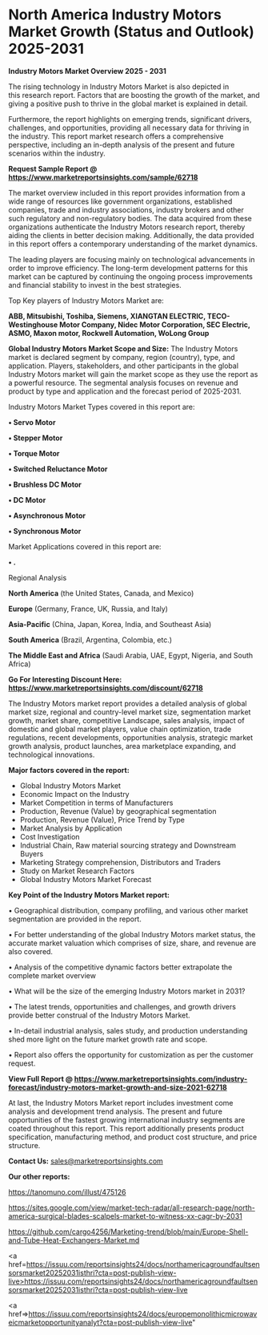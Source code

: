 # North America Industry Motors Market Growth (Status and Outlook) 2025-2031

<Strong> Industry Motors Market Overview 2025 - 2031</strong>

The rising technology in Industry Motors Market is also depicted in this research report. Factors that are boosting the growth of the market, and giving a positive push to thrive in the global market is explained in detail.

Furthermore, the report highlights on emerging trends, significant drivers, challenges, and opportunities, providing all necessary data for thriving in the industry. This report market research offers a comprehensive perspective, including an in-depth analysis of the present and future scenarios within the industry.

<strong>Request Sample Report @ <a href=https://www.marketreportsinsights.com/sample/62718>https://www.marketreportsinsights.com/sample/62718</a></strong>

The market overview included in this report provides information from a wide range of resources like government organizations, established companies, trade and industry associations, industry brokers and other such regulatory and non-regulatory bodies. The data acquired from these organizations authenticate the Industry Motors research report, thereby aiding the clients in better decision making. Additionally, the data provided in this report offers a contemporary understanding of the market dynamics.

The leading players are focusing mainly on technological advancements in order to improve efficiency. The long-term development patterns for this market can be captured by continuing the ongoing process improvements and financial stability to invest in the best strategies.

Top Key players of Industry Motors Market are:

<strong>ABB, Mitsubishi, Toshiba, Siemens, XIANGTAN ELECTRIC, TECO-Westinghouse Motor Company, Nidec Motor Corporation, SEC Electric, ASMO, Maxon motor, Rockwell Automation, WoLong Group</strong>

<strong><b>Global Industry Motors Market Scope and Size:</b></strong>
The Industry Motors market is declared segment by company, region (country), type, and application. Players, stakeholders, and other participants in the global Industry Motors market will gain the market scope as they use the report as a powerful resource. The segmental analysis focuses on revenue and product by type and application and the forecast period of 2025-2031.

Industry Motors Market Types covered in this report are:

<strong>• Servo Motor

• Stepper Motor

• Torque Motor

• Switched Reluctance Motor

• Brushless DC Motor

• DC Motor

• Asynchronous Motor

• Synchronous Motor</strong>

Market Applications covered in this report are:

<strong>• .</strong> 

Regional Analysis

<strong>North America</strong> (the United States, Canada, and Mexico)

<strong>Europe</strong> (Germany, France, UK, Russia, and Italy)

<strong>Asia-Pacific</strong> (China, Japan, Korea, India, and Southeast Asia)

<strong>South America</strong> (Brazil, Argentina, Colombia, etc.)

<strong>The Middle East and Africa</strong> (Saudi Arabia, UAE, Egypt, Nigeria, and South Africa)

<strong>Go For Interesting Discount Here: <a href=https://www.marketreportsinsights.com/discount/62718>https://www.marketreportsinsights.com/discount/62718</a></strong>

The Industry Motors market report provides a detailed analysis of global market size, regional and country-level market size, segmentation market growth, market share, competitive Landscape, sales analysis, impact of domestic and global market players, value chain optimization, trade regulations, recent developments, opportunities analysis, strategic market growth analysis, product launches, area marketplace expanding, and technological innovations.

<strong><b>Major factors covered in the report:</b></strong>
<ul>
  <li>Global Industry Motors Market </li>
  <li>Economic Impact on the Industry</li>
  <li>Market Competition in terms of Manufacturers</li>
  <li>Production, Revenue (Value) by geographical segmentation</li>
  <li>Production, Revenue (Value), Price Trend by Type</li>
  <li>Market Analysis by Application</li>
  <li>Cost Investigation</li>
  <li>Industrial Chain, Raw material sourcing strategy and Downstream Buyers</li>
  <li>Marketing Strategy comprehension, Distributors and Traders</li>
  <li>Study on Market Research Factors</li>
  <li>Global Industry Motors Market Forecast</li>
</ul>

<strong><b>Key Point of the Industry Motors Market report:</b></strong>

• Geographical distribution, company profiling, and various other market segmentation are provided in the report.

• For better understanding of the global Industry Motors market status, the accurate market valuation which comprises of size, share, and revenue are also covered.

• Analysis of the competitive dynamic factors better extrapolate the complete market overview

• What will be the size of the emerging Industry Motors market in 2031?

• The latest trends, opportunities and challenges, and growth drivers provide better construal of the Industry Motors Market.

• In-detail industrial analysis, sales study, and production understanding shed more light on the future market growth rate and scope.

• Report also offers the opportunity for customization as per the customer request.

<strong><b>View Full Report @ <a href=https://www.marketreportsinsights.com/industry-forecast/industry-motors-market-growth-and-size-2021-62718>https://www.marketreportsinsights.com/industry-forecast/industry-motors-market-growth-and-size-2021-62718</a></b></strong>


At last, the Industry Motors Market report includes investment come analysis and development trend analysis. The present and future opportunities of the fastest growing international industry segments are coated throughout this report. This report additionally presents product specification, manufacturing method, and product cost structure, and price structure.

<strong>Contact Us:</strong>
sales@marketreportsinsights.com

<strong>Our other reports:</strong>

<a href=https://tanomuno.com/illust/475126>https://tanomuno.com/illust/475126</a>

<a href=https://sites.google.com/view/market-tech-radar/all-research-page/north-america-surgical-blades-scalpels-market-to-witness-xx-cagr-by-2031>https://sites.google.com/view/market-tech-radar/all-research-page/north-america-surgical-blades-scalpels-market-to-witness-xx-cagr-by-2031</a>

<a href=https://github.com/cargo4256/Marketing-trend/blob/main/Europe-Shell-and-Tube-Heat-Exchangers-Market.md>https://github.com/cargo4256/Marketing-trend/blob/main/Europe-Shell-and-Tube-Heat-Exchangers-Market.md</a>

<a href=https://issuu.com/reportsinsights24/docs/northamericagroundfaultsensorsmarket20252031isthri?cta=post-publish-view-live>https://issuu.com/reportsinsights24/docs/northamericagroundfaultsensorsmarket20252031isthri?cta=post-publish-view-live</a>

<a href=>https://issuu.com/reportsinsights24/docs/europemonolithicmicrowaveicmarketopportunityanalyt?cta=post-publish-view-live</a>"
